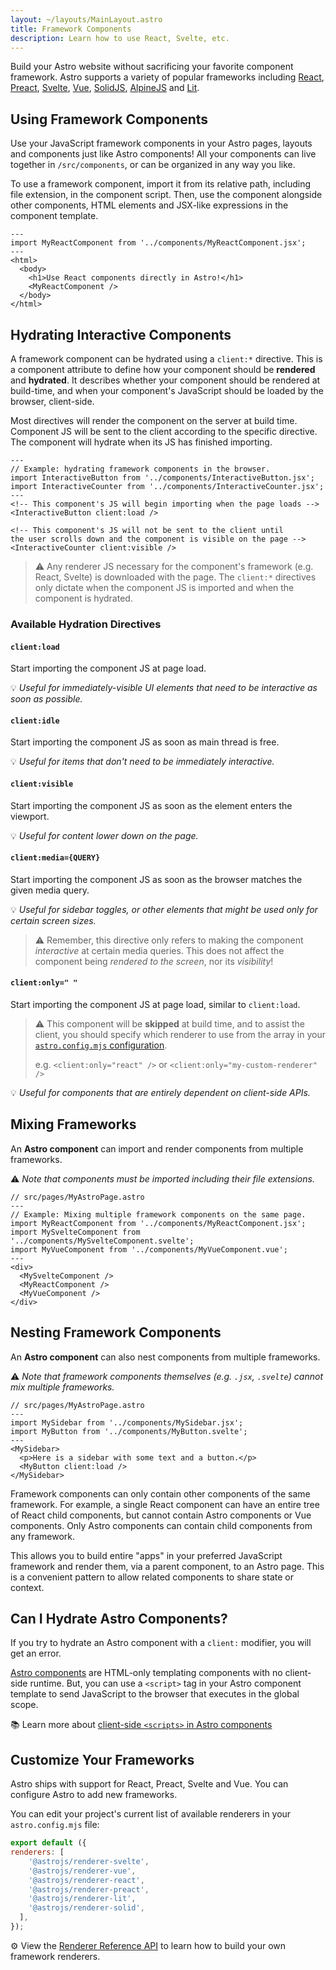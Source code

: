 ```yaml
---
layout: ~/layouts/MainLayout.astro
title: Framework Components
description: Learn how to use React, Svelte, etc.
---
```

Build your Astro website without sacrificing your favorite component framework. Astro supports a variety of popular frameworks including [React](https://reactjs.org/), [Preact](https://preactjs.com/), [Svelte](https://svelte.dev/), [Vue](https://vuejs.org/), [SolidJS](https://www.solidjs.com/), [AlpineJS](https://alpinejs.dev/) and [Lit](https://lit.dev/). 

## Using Framework Components

Use your JavaScript framework components in your Astro pages, layouts and components just like Astro components! All your components can live together in `/src/components`, or can be organized in any way you like.

To use a framework component, import it from its relative path, including file extension, in the component script. Then, use the component alongside other components, HTML elements and JSX-like expressions in the component template. 

```astro
---
import MyReactComponent from '../components/MyReactComponent.jsx';
---
<html>
  <body>
    <h1>Use React components directly in Astro!</h1>
    <MyReactComponent />
  </body>
</html>
```

## Hydrating Interactive Components

A framework component can be hydrated using a `client:*` directive. This is a component attribute to define how your component should be **rendered** and **hydrated**. It describes whether your component should be rendered at build-time, and when your component's JavaScript should be loaded by the browser, client-side.

Most directives will render the component on the server at build time. Component JS will be sent to the client according to the specific directive. The component will hydrate when its JS has finished importing.

```astro
---
// Example: hydrating framework components in the browser.
import InteractiveButton from '../components/InteractiveButton.jsx';
import InteractiveCounter from '../components/InteractiveCounter.jsx';
---
<!-- This component's JS will begin importing when the page loads -->
<InteractiveButton client:load />

<!-- This component's JS will not be sent to the client until 
the user scrolls down and the component is visible on the page -->
<InteractiveCounter client:visible />
```

>⚠️ Any renderer JS necessary for the component's framework (e.g. React, Svelte) is downloaded with the page. The `client:*` directives only dictate when the component JS is imported and when the component is hydrated.

### Available Hydration Directives

#### `client:load`

Start importing the component JS at page load.

💡 *Useful for immediately-visible UI elements that need to be interactive as soon as possible.*

#### `client:idle`

Start importing the component JS as soon as main thread is free.

💡 *Useful for items that don't need to be immediately interactive.*

#### `client:visible`

Start importing the component JS as soon as the element enters the viewport.

💡 *Useful for content lower down on the page.*

#### `client:media={QUERY}`

Start importing the component JS as soon as the browser matches the given media query.

💡 *Useful for sidebar toggles, or other elements that might be used only for certain screen sizes.*

> ⚠️ Remember, this directive only refers to making the component *interactive* at certain media queries. This does not affect the component being *rendered to the screen*, nor its *visibility*!

#### `client:only=" "`

Start importing the component JS at page load, similar to `client:load`.

 >⚠️ This component will be **skipped** at build time, and to assist the client, you should specify which renderer to use from the array in your [`astro.config.mjs` configuration](/en/reference/configuration-reference).
 >
 > e.g. `<client:only="react" />` or `<client:only="my-custom-renderer" />`
 
 💡 *Useful for components that are entirely dependent on client-side APIs.* 

## Mixing Frameworks

An **Astro component** can import and render components from multiple frameworks.

⚠️ *Note that components must be imported including their file extensions.*
```astro
// src/pages/MyAstroPage.astro
---
// Example: Mixing multiple framework components on the same page.
import MyReactComponent from '../components/MyReactComponent.jsx';
import MySvelteComponent from '../components/MySvelteComponent.svelte';
import MyVueComponent from '../components/MyVueComponent.vue';
---
<div>
  <MySvelteComponent />
  <MyReactComponent />
  <MyVueComponent />
</div>
```

## Nesting Framework Components

An **Astro component** can also nest components from multiple frameworks.

⚠️ *Note that framework components themselves (e.g. `.jsx`, `.svelte`) cannot mix multiple frameworks.*
```astro
// src/pages/MyAstroPage.astro
---
import MySidebar from '../components/MySidebar.jsx';
import MyButton from '../components/MyButton.svelte';
---
<MySidebar>
  <p>Here is a sidebar with some text and a button.</p>
  <MyButton client:load />
</MySidebar>
```

Framework components can only contain other components of the same framework. For example, a single React component can have an entire tree of React child components, but cannot contain Astro components or Vue components. Only Astro components can contain child components from any framework.

This allows you to build entire "apps" in your preferred JavaScript framework and render them, via a parent component, to an Astro page. This is a convenient pattern to allow related components to share state or context. 

## Can I Hydrate Astro Components?

 If you try to hydrate an Astro component with a `client:` modifier, you will get an error.

[Astro components](/en/core-concepts/astro-components) are HTML-only templating components with no client-side runtime. But, you can use a `<script>` tag in your Astro component template to send JavaScript to the browser that executes in the global scope.


📚 Learn more about [client-side `<scripts>` in Astro components](/en/core-concepts/astro-components#client-side-scripts) 


[mdn-io]: https://developer.mozilla.org/en-US/docs/Web/API/Intersection_Observer_API
[mdn-ric]: https://developer.mozilla.org/en-US/docs/Web/API/Window/requestIdleCallback
[mdn-mm]: https://developer.mozilla.org/en-US/docs/Web/API/Window/matchMedia


## Customize Your Frameworks

Astro ships with support for React, Preact, Svelte and Vue. You can configure Astro to add new frameworks.

You can edit your project's current list of available renderers in your `astro.config.mjs` file:

```js
export default ({
renderers: [
    '@astrojs/renderer-svelte',
    '@astrojs/renderer-vue',
    '@astrojs/renderer-react',
    '@astrojs/renderer-preact',
    '@astrojs/renderer-lit',
    '@astrojs/renderer-solid',
  ],
});
```

⚙️ View the [Renderer Reference API](/en/reference/renderer-reference) to learn how to build your own framework renderers.
